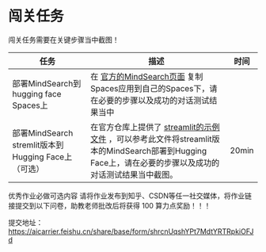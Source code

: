 # 闯关任务

闯关任务需要在关键步骤当中截图！

| 任务 | 描述 | 时间 |
| --- | --- | --- |
| 部署MindSearch到 hugging face Spaces上 | 在 [官方的MindSearch页面](https://huggingface.co/spaces/internlm/MindSearch) 复制Spaces应用到自己的Spaces下，请在必要的步骤以及成功的对话测试结果当中
| 部署MindSearch stremlit版本到Hugging Face上（可选） | 在官方仓库上提供了 [streamlit的示例文件](https://github.com/InternLM/MindSearch/blob/main/frontend/mindsearch_streamlit.py) ，可以参考此文件将streamlit版本的MindSearch部署到Hugging Face上，请在必要的步骤以及成功的对话测试结果当中截图。 | 20min |

优秀作业必做可选内容 请将作业发布到知乎、CSDN等任一社交媒体，将作业链接提交到以下问卷，助教老师批改后将获得 100 算力点奖励！！！

提交地址：https://aicarrier.feishu.cn/share/base/form/shrcnUqshYPt7MdtYRTRpkiOFJd
